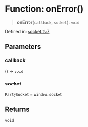 # Function: onError()

> **onError**(`callback`, `socket`): `void`

Defined in: [socket.ts:7](https://github.com/benallfree/lab13/blob/bfb1abf3755bb0fffb55fa5a9e7413f31801f1d6/sdk/src/online/socket.ts#L7)

## Parameters

### callback

() => `void`

### socket

`PartySocket` = `window.socket`

## Returns

`void`
